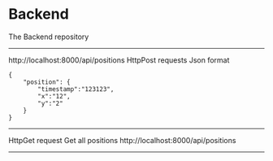 # Backend
The Backend repository

--------------------------------------

http://localhost:8000/api/positions
HttpPost requests
Json format 
```
{
    "position": {
        "timestamp":"123123",
        "x":"12",
        "y":"2"
    }
}
```
--------------------------------------

HttpGet request
Get all positions
http://localhost:8000/api/positions


--------------------------------------